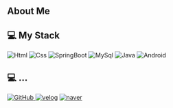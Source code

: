 ## About Me

## 💻 My Stack
<img alt="Html" src ="https://img.shields.io/badge/HTML5-E34F26.svg?&style=for-the-badge&logo=HTML5&logoColor=white"/>
<img alt="Css" src ="https://img.shields.io/badge/CSS3-1572B6.svg?&style=for-the-badge&logo=CSS3&logoColor=white"/> 
<img alt="SpringBoot" src ="https://img.shields.io/badge/Spring-F7DF1E.svg?&style=for-the-badge&logo=SpringBoot&logoColor=black"/> 
<img alt="MySql" src ="https://img.shields.io/badge/MySql-3776AB.svg?&style=for-the-badge&logo=MySql&logoColor=white"/> 
<img alt="Java" src ="https://img.shields.io/badge/Java-02569B.svg?&style=for-the-badge&logo=Java&logoColor=white"/> <img alt="Android" src ="https://img.shields.io/badge/Android-3DDC84.svg?&style=for-the-badge&logo=Android&logoColor=black"/>

## 💻 ...
<a href = "https://github.com/parker0509"><img alt="GitHub" src ="https://img.shields.io/badge/GitHub-181717.svg?&style=for-the-badge&logo=GitHub&logoColor=white"/>
</a> <a href = "https://naver.com/"> <img alt="velog" src ="https://img.shields.io/badge/Velog-white.svg?&style=for-the-badge"/></a>
</a> <a href = "naver.com"> <img alt="naver" src ="https://img.shields.io/badge/Naver-4A154B.svg?&style=for-the-badge&logo=Slack&logoColor=white"/></a>
